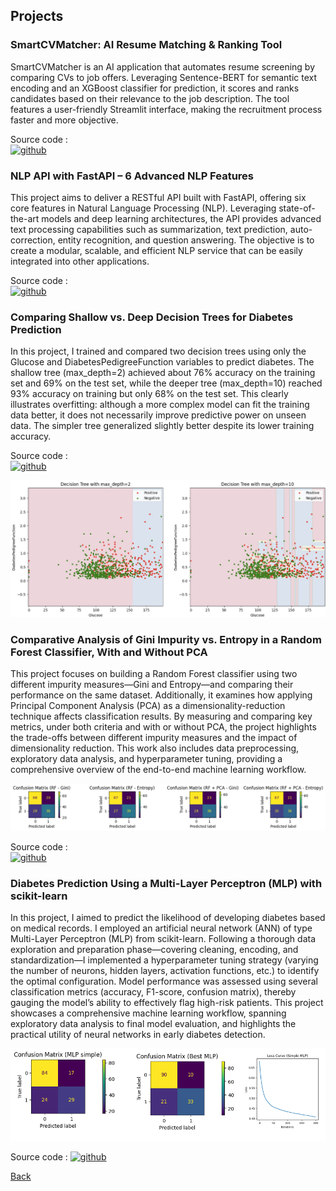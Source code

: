 ## Projects
### SmartCVMatcher: AI Resume Matching & Ranking Tool
SmartCVMatcher is an AI application that automates resume screening by comparing CVs to job offers. Leveraging Sentence-BERT for semantic text encoding and an XGBoost classifier for prediction, it scores and ranks candidates based on their relevance to the job description. The tool features a user-friendly Streamlit interface, making the recruitment process faster and more objective.

Source code :  
[<img src='https://cdn.jsdelivr.net/npm/simple-icons@3.0.1/icons/github.svg' alt='github' height='40'>](https://github.com/kabirim/SmartCVMatcher)

### NLP API with FastAPI – 6 Advanced NLP Features
This project aims to deliver a RESTful API built with FastAPI, offering six core features in Natural Language Processing (NLP). Leveraging state-of-the-art models and deep learning architectures, the API provides advanced text processing capabilities such as summarization, text prediction, auto-correction, entity recognition, and question answering. The objective is to create a modular, scalable, and efficient NLP service that can be easily integrated into other applications.

Source code :  
[<img src='https://cdn.jsdelivr.net/npm/simple-icons@3.0.1/icons/github.svg' alt='github' height='40'>](https://github.com/kabirim/PolyTextAI)

### Comparing Shallow vs. Deep Decision Trees for Diabetes Prediction
In this project, I trained and compared two decision trees using only the Glucose and DiabetesPedigreeFunction variables to predict diabetes. The shallow tree (max_depth=2) achieved about 76% accuracy on the training set and 69% on the test set, while the deeper tree (max_depth=10) reached 93% accuracy on training but only 68% on the test set. This clearly illustrates overfitting: although a more complex model can fit the training data better, it does not necessarily improve predictive power on unseen data. The simpler tree generalized slightly better despite its lower training accuracy.

Source code :  
[<img src='https://cdn.jsdelivr.net/npm/simple-icons@3.0.1/icons/github.svg' alt='github' height='40'>](https://github.com/kabirim/machineLearningProjects)

![Octocat](./images/result_decision_tree_clustred.jpg)

### Comparative Analysis of Gini Impurity vs. Entropy in a Random Forest Classifier, With and Without PCA

This project focuses on building a Random Forest classifier using two different impurity measures—Gini and Entropy—and comparing their performance on the same dataset. Additionally, it examines how applying Principal Component Analysis (PCA) as a dimensionality-reduction technique affects classification results. By measuring and comparing key metrics, under both criteria and with or without PCA, the project highlights the trade-offs between different impurity measures and the impact of dimensionality reduction. This work also includes data preprocessing, exploratory data analysis, and hyperparameter tuning, providing a comprehensive overview of the end-to-end machine learning workflow.

![Octocat](./images/output_confusion_matrix_randon_forest.png)

Source code :  
[<img src='https://cdn.jsdelivr.net/npm/simple-icons@3.0.1/icons/github.svg' alt='github' height='40'>](https://github.com/kabirim/machineLearningProjects)

### Diabetes Prediction Using a Multi-Layer Perceptron (MLP) with scikit-learn

In this project, I aimed to predict the likelihood of developing diabetes based on medical records. I employed an artificial neural network (ANN) of type Multi-Layer Perceptron (MLP) from scikit-learn. Following a thorough data exploration and preparation phase—covering cleaning, encoding, and standardization—I implemented a hyperparameter tuning strategy (varying the number of neurons, hidden layers, activation functions, etc.) to identify the optimal configuration. Model performance was assessed using several classification metrics (accuracy, F1-score, confusion matrix), thereby gauging the model’s ability to effectively flag high-risk patients. This project showcases a comprehensive machine learning workflow, spanning exploratory data analysis to final model evaluation, and highlights the practical utility of neural networks in early diabetes detection.

![Octocat](./images/output_mlp_classification.png)

Source code :
[<img src='https://cdn.jsdelivr.net/npm/simple-icons@3.0.1/icons/github.svg' alt='github' height='40'>](https://github.com/kabirim/machineLearningProjects)

[Back](./)
